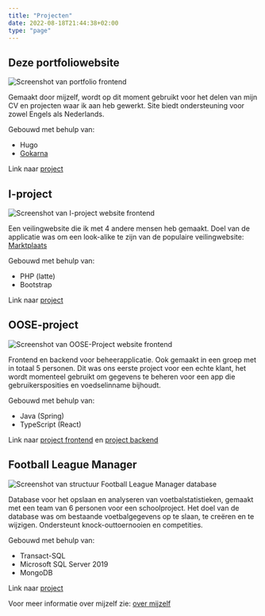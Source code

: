 ```yaml
---
title: "Projecten"
date: 2022-08-18T21:44:38+02:00
type: "page"
---
```


## Deze portfoliowebsite

![Screenshot van portfolio frontend](/website.png)

Gemaakt door mijzelf, wordt op dit moment gebruikt voor het delen van mijn CV en projecten waar ik aan heb gewerkt. Site biedt ondersteuning voor zowel Engels als Nederlands.

Gebouwd met behulp van:

- Hugo
- [Gokarna](https://github.com/526avijitgupta/gokarna)

Link naar [project](https://github.com/pokvful/portfolio_website)

## I-project

![Screenshot van I-project website frontend](/I-project.png)

Een veilingwebsite die ik met 4 andere mensen heb gemaakt. Doel van de applicatie was om een ​​look-alike te zijn van de populaire veilingwebsite: [Marktplaats](https://www.marktplaats.nl/)

Gebouwd met behulp van:

- PHP (latte)
- Bootstrap

Link naar [project](https://github.com/pokvful/I-project)

## OOSE-project

![Screenshot van OOSE-Project website frontend](/OOSE-project.png)

Frontend en backend voor beheerapplicatie. Ook gemaakt in een groep met in totaal 5 personen. Dit was ons eerste project voor een echte klant, het wordt momenteel gebruikt om gegevens te beheren voor een app die gebruikersposities en voedselinname bijhoudt.

Gebouwd met behulp van:

- Java (Spring)
- TypeScript (React)

Link naar [project frontend](https://github.com/pokvful/OOSE-Project-Frontend) en [project backend](https://github.com/pokvful/OOSE-Project-Backend)

## Football League Manager

![Screenshot van structuur Football League Manager database](/CDM-ISE-project.png)

Database voor het opslaan en analyseren van voetbalstatistieken, gemaakt met een team van 6 personen voor een schoolproject. Het doel van de database was om bestaande voetbalgegevens op te slaan, te creëren en te wijzigen. Ondersteunt knock-outtoernooien en competities.

Gebouwd met behulp van:

- Transact-SQL
- Microsoft SQL Server 2019
- MongoDB

Link naar [project](https://github.com/pokvful/football-league-manager)

Voor meer informatie over mijzelf zie: [over mijzelf](/about-me)